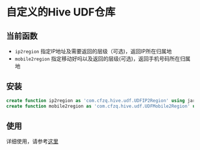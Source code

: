 # 自定义的Hive UDF仓库

## 当前函数

- `ip2region` 指定IP地址及需要返回的层级（可选)，返回IP所在归属地
- `mobile2region` 指定移动好吗以及返回的层级(可选)，返回手机号码所在归属地

## 安装

```sql
create function ip2region as 'com.cfzq.hive.udf.UDFIP2Region' using jar 'hdfs://cfzq/udf/cfzq-hiveudfs.jar';
create function mobile2region as 'com.cfzq.hive.udf.UDFMobile2Region' using jar 'hdfs://cfzq/udf/cfzq-hiveudfs.jar';
```

## 使用

详细使用，请参考[这里](https://gitlab.ds.cfzq.com/grp_ds/edw/-/blob/master/docs/54-edw-com_ip_region.md)